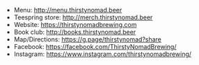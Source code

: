 - Menu: <http://menu.thirstynomad.beer>  
- Teespring store: <http://merch.thirstynomad.beer>  
- Website: <https://thirstynomadbrewing.com>  
- Book club: <http://books.thirstynomad.beer>  
- Map/Directions: <https://g.page/thirstynomad?share>  
- Facebook: <https://facebook.com/ThirstyNomadBrewing/>  
- Instagram: <https://www.instagram.com/thirstynomadbrewing/>  
